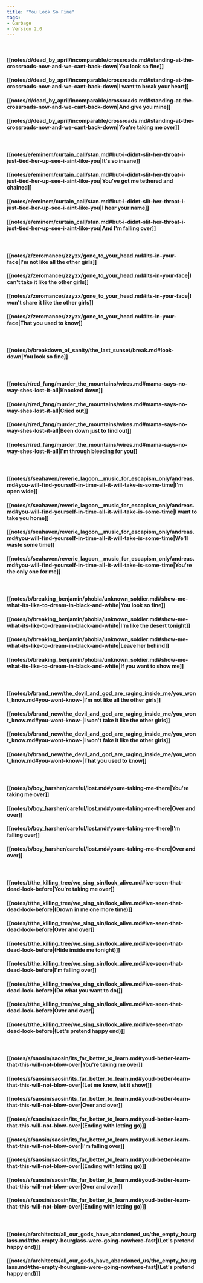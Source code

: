```yaml
---
title: "You Look So Fine"
tags:
- Garbage
- Version 2.0
---
```

&nbsp;
#### [[notes/d/dead_by_april/incomparable/crossroads.md#standing-at-the-crossroads-now-and-we-cant-back-down|You look so fine]]
#### [[notes/d/dead_by_april/incomparable/crossroads.md#standing-at-the-crossroads-now-and-we-cant-back-down|I want to break your heart]]
#### [[notes/d/dead_by_april/incomparable/crossroads.md#standing-at-the-crossroads-now-and-we-cant-back-down|And give you mine]]
#### [[notes/d/dead_by_april/incomparable/crossroads.md#standing-at-the-crossroads-now-and-we-cant-back-down|You're taking me over]]
&nbsp;
#### [[notes/e/eminem/curtain_call/stan.md#but-i-didnt-slit-her-throat-i-just-tied-her-up-see-i-aint-like-you|It's so insane]]
#### [[notes/e/eminem/curtain_call/stan.md#but-i-didnt-slit-her-throat-i-just-tied-her-up-see-i-aint-like-you|You've got me tethered and chained]]
#### [[notes/e/eminem/curtain_call/stan.md#but-i-didnt-slit-her-throat-i-just-tied-her-up-see-i-aint-like-you|I hear your name]]
#### [[notes/e/eminem/curtain_call/stan.md#but-i-didnt-slit-her-throat-i-just-tied-her-up-see-i-aint-like-you|And I'm falling over]]
&nbsp;
#### [[notes/z/zeromancer/zzyzx/gone_to_your_head.md#its-in-your-face|I'm not like all the other girls]]
#### [[notes/z/zeromancer/zzyzx/gone_to_your_head.md#its-in-your-face|I can't take it like the other girls]]
#### [[notes/z/zeromancer/zzyzx/gone_to_your_head.md#its-in-your-face|I won't share it like the other girls]]
#### [[notes/z/zeromancer/zzyzx/gone_to_your_head.md#its-in-your-face|That you used to know]]
&nbsp;
#### [[notes/b/breakdown_of_sanity/the_last_sunset/break.md#look-down|You look so fine]]
&nbsp;
#### [[notes/r/red_fang/murder_the_mountains/wires.md#mama-says-no-way-shes-lost-it-all|Knocked down]]
#### [[notes/r/red_fang/murder_the_mountains/wires.md#mama-says-no-way-shes-lost-it-all|Cried out]]
#### [[notes/r/red_fang/murder_the_mountains/wires.md#mama-says-no-way-shes-lost-it-all|Been down just to find out]]
#### [[notes/r/red_fang/murder_the_mountains/wires.md#mama-says-no-way-shes-lost-it-all|I'm through bleeding for you]]
&nbsp;
#### [[notes/s/seahaven/reverie_lagoon__music_for_escapism_only/andreas.md#you-will-find-yourself-in-time-all-it-will-take-is-some-time|I'm open wide]]
#### [[notes/s/seahaven/reverie_lagoon__music_for_escapism_only/andreas.md#you-will-find-yourself-in-time-all-it-will-take-is-some-time|I want to take you home]]
#### [[notes/s/seahaven/reverie_lagoon__music_for_escapism_only/andreas.md#you-will-find-yourself-in-time-all-it-will-take-is-some-time|We'll waste some time]]
#### [[notes/s/seahaven/reverie_lagoon__music_for_escapism_only/andreas.md#you-will-find-yourself-in-time-all-it-will-take-is-some-time|You're the only one for me]]
&nbsp;
#### [[notes/b/breaking_benjamin/phobia/unknown_soldier.md#show-me-what-its-like-to-dream-in-black-and-white|You look so fine]]
#### [[notes/b/breaking_benjamin/phobia/unknown_soldier.md#show-me-what-its-like-to-dream-in-black-and-white|I'm like the desert tonight]]
#### [[notes/b/breaking_benjamin/phobia/unknown_soldier.md#show-me-what-its-like-to-dream-in-black-and-white|Leave her behind]]
#### [[notes/b/breaking_benjamin/phobia/unknown_soldier.md#show-me-what-its-like-to-dream-in-black-and-white|If you want to show me]]
&nbsp;
#### [[notes/b/brand_new/the_devil_and_god_are_raging_inside_me/you_wont_know.md#you-wont-know-|I'm not like all the other girls]]
#### [[notes/b/brand_new/the_devil_and_god_are_raging_inside_me/you_wont_know.md#you-wont-know-|I won't take it like the other girls]]
#### [[notes/b/brand_new/the_devil_and_god_are_raging_inside_me/you_wont_know.md#you-wont-know-|I won't fake it like the other girls]]
#### [[notes/b/brand_new/the_devil_and_god_are_raging_inside_me/you_wont_know.md#you-wont-know-|That you used to know]]
&nbsp;
#### [[notes/b/boy_harsher/careful/lost.md#youre-taking-me-there|You're taking me over]]
#### [[notes/b/boy_harsher/careful/lost.md#youre-taking-me-there|Over and over]]
#### [[notes/b/boy_harsher/careful/lost.md#youre-taking-me-there|I'm falling over]]
#### [[notes/b/boy_harsher/careful/lost.md#youre-taking-me-there|Over and over]]
&nbsp;
#### [[notes/t/the_killing_tree/we_sing_sin/look_alive.md#ive-seen-that-dead-look-before|You're taking me over]]
#### [[notes/t/the_killing_tree/we_sing_sin/look_alive.md#ive-seen-that-dead-look-before|(Drown in me one more time)]]
#### [[notes/t/the_killing_tree/we_sing_sin/look_alive.md#ive-seen-that-dead-look-before|Over and over]]
#### [[notes/t/the_killing_tree/we_sing_sin/look_alive.md#ive-seen-that-dead-look-before|(Hide inside me tonight)]]
#### [[notes/t/the_killing_tree/we_sing_sin/look_alive.md#ive-seen-that-dead-look-before|I'm falling over]]
#### [[notes/t/the_killing_tree/we_sing_sin/look_alive.md#ive-seen-that-dead-look-before|(Do what you want to do)]]
#### [[notes/t/the_killing_tree/we_sing_sin/look_alive.md#ive-seen-that-dead-look-before|Over and over]]
#### [[notes/t/the_killing_tree/we_sing_sin/look_alive.md#ive-seen-that-dead-look-before|(Let's pretend happy end)]]
&nbsp;
#### [[notes/s/saosin/saosin/its_far_better_to_learn.md#youd-better-learn-that-this-will-not-blow-over|You're taking me over]]
#### [[notes/s/saosin/saosin/its_far_better_to_learn.md#youd-better-learn-that-this-will-not-blow-over|(Let me know, let it show)]]
#### [[notes/s/saosin/saosin/its_far_better_to_learn.md#youd-better-learn-that-this-will-not-blow-over|Over and over]]
#### [[notes/s/saosin/saosin/its_far_better_to_learn.md#youd-better-learn-that-this-will-not-blow-over|(Ending with letting go)]]
#### [[notes/s/saosin/saosin/its_far_better_to_learn.md#youd-better-learn-that-this-will-not-blow-over|I'm falling over]]
#### [[notes/s/saosin/saosin/its_far_better_to_learn.md#youd-better-learn-that-this-will-not-blow-over|(Ending with letting go)]]
#### [[notes/s/saosin/saosin/its_far_better_to_learn.md#youd-better-learn-that-this-will-not-blow-over|Over and over]]
#### [[notes/s/saosin/saosin/its_far_better_to_learn.md#youd-better-learn-that-this-will-not-blow-over|(Ending with letting go)]]
&nbsp;
#### [[notes/a/architects/all_our_gods_have_abandoned_us/the_empty_hourglass.md#the-empty-hourglass-were-going-nowhere-fast|(Let's pretend happy end)]]
#### [[notes/a/architects/all_our_gods_have_abandoned_us/the_empty_hourglass.md#the-empty-hourglass-were-going-nowhere-fast|(Let's pretend happy end)]]
